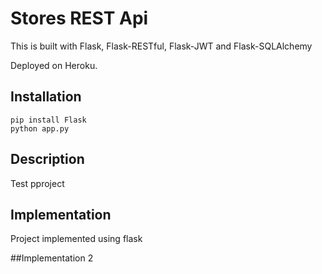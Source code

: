 # Stores REST Api

This is built with Flask, Flask-RESTful, Flask-JWT and Flask-SQLAlchemy

Deployed on Heroku.

## Installation

```
pip install Flask
python app.py
```

## Description

Test pproject

## Implementation

Project implemented using flask


##Implementation 2
